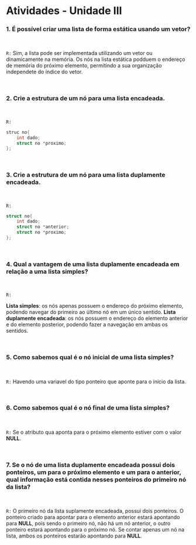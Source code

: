 # **Atividades - Unidade III**

### **1. É possível criar uma lista de forma estática usando um vetor?**

&nbsp;

``R:`` Sim, a lista pode ser implementada utilizando um vetor ou dinamicamente na memória. Os nós na lista estática podduem o endereço de memória do próximo elemento, permitindo a sua organização independete do índice do vetor.

&nbsp;

### **2. Crie a estrutura de um nó para uma lista encadeada.**

&nbsp;

``R:`` 

````c
struc no{
    int dado;
    struct no *proximo;
};
````

&nbsp;

### **3. Crie a estrutura de um nó para uma lista duplamente encadeada.**

&nbsp;

``R:`` 

````c
struct no{
    int dado;
    struct no *anterior;
    struct no *proximo;
};
````

&nbsp;

### **4. Qual a vantagem de uma lista duplamente encadeada em relação a uma lista simples?**

&nbsp;

``R:`` 

**Lista simples**: os nós apenas possuem o endereço do próximo elemento, podendo navegar do primeiro ao último nó em um único sentido.
**Lista duplamente encadeada**: os nós possuem o endereço do elemento anterior e do elemento posterior, podendo fazer a navegação em ambas os sentidos.

&nbsp;

### **5. Como sabemos qual é o nó inicial de uma lista simples?**

&nbsp;

``R:`` Havendo uma variavel do tipo ponteiro que aponte para o início da lista.

&nbsp;

### **6. Como sabemos qual é o nó final de uma lista simples?**

&nbsp;

``R:`` Se o atributo qua aponta para o próximo elemento estiver com o valor **NULL**.

&nbsp;

### **7. Se o nó de uma lista duplamente encadeada possui dois ponteiros, um para o próximo elemento e um para o anterior, qual informação está contida nesses ponteiros do primeiro nó da lista?**

&nbsp;

``R:`` O primeiro nó da lista suplamente encadeada, possui dois ponteiros. O ponteiro criado para apontar para o elemento anterior estará apontando para **NULL**, pois sendo o primeiro nó, não há um nó anterior, o outro ponteiro estará apontando para o próximo nó. Se contar apenas um nó na lista, ambos os ponteiros estarão apontando para **NULL**.